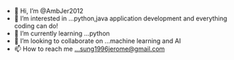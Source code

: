 - 👋 Hi, I’m @AmbJer2012
- 👀 I’m interested in ...python,java application development and everything coding can do!
- 🌱 I’m currently learning ...python
- 💞️ I’m looking to collaborate on ...machine learning and AI
- 📫 How to reach me ...sung1996jerome@gmail.com

<!---
AmbJer2012/AmbJer2012 is a ✨ special ✨ repository because its `README.md` (this file) appears on your GitHub profile.
You can click the Preview link to take a look at your changes.
--->
